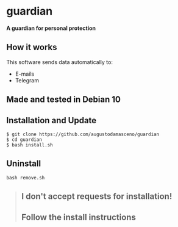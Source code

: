 # guardian
**A guardian for personal protection**

## How it works  
This software sends data automatically to:
* E-mails
* Telegram

## Made and tested in Debian 10

## Installation and Update  
```shell
$ git clone https://github.com/augustodamasceno/guardian
$ cd guardian
$ bash install.sh    
```

## Uninstall
```shell
bash remove.sh
```
  
>  ## I don't accept requests for installation!  
>  ## Follow the install instructions
